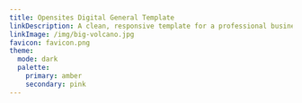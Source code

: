 ```yaml
---
title: Opensites Digital General Template
linkDescription: A clean, responsive template for a professional business website.
linkImage: /img/big-volcano.jpg
favicon: favicon.png
theme:
  mode: dark
  palette:
    primary: amber
    secondary: pink
---
```

